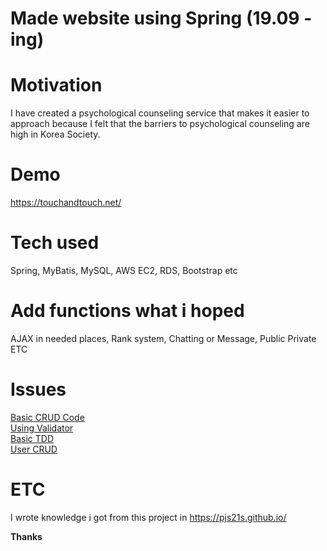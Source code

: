 # Made website using Spring (19.09 - ing)

# Motivation

I have created a psychological counseling service that makes it easier to approach because I felt that the barriers to psychological counseling are high in Korea Society.

# Demo

<https://touchandtouch.net/>

# Tech used

Spring, MyBatis, MySQL, AWS EC2, RDS, Bootstrap etc

# Add functions what i hoped

AJAX in needed places, Rank system, Chatting or Message, Public Private ETC

# Issues

[Basic CRUD Code](https://pjs21s.github.io/springcrud/)  
[Using Validator](https://pjs21s.github.io/Spring-Validator/)  
[Basic TDD](https://pjs21s.github.io/TDDbasic/)  
[User CRUD](https://pjs21s.github.io/spring-usercrud/)
# ETC

I wrote knowledge i got from this project in <https://pjs21s.github.io/>

**Thanks**
